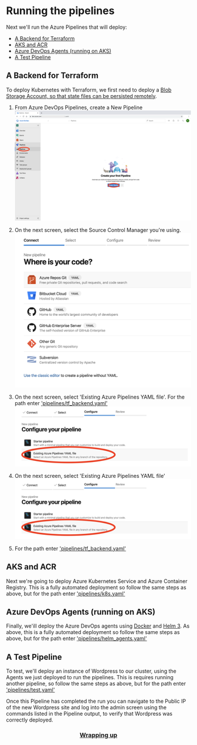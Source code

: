 # Running the pipelines

Next we'll run the Azure Pipelines that will deploy:
<!-- TOC depthfrom:2 depthto:2 -->

- [A Backend for Terraform](#a-backend-for-terraform)
- [AKS and ACR](#aks-and-acr)
- [Azure DevOps Agents (running on AKS)](#azure-devops-agents-running-on-aks)
- [A Test Pipeline](#a-test-pipeline)

<!-- /TOC -->

## A Backend for Terraform

To deploy Kubernetes with Terraform, we first need to deploy a [Blob Storage Account, so that state files can be persisted remotely](https://docs.microsoft.com/en-us/azure/terraform/terraform-backend).

1. From Azure DevOps Pipelines, create a New Pipeline
![alt text](./img/PIPELINE_1.png "New Pipeline Wizard")

2. On the next screen, select the Source Control Manager you're using.
![alt text](./img/PIPELINE_2.png "Where is your code?")

3. On the next screen, select 'Existing Azure Pipelines YAML file'. For the path enter ['pipelines/tf_backend.yaml'](pipelines/tf_backend.yaml)
![alt text](./img/PIPELINE_3.png "Existing Azure Pipelines YAML file")

4. On the next screen, select 'Existing Azure Pipelines YAML file'
![alt text](./img/PIPELINE_3.png "Existing Azure Pipelines YAML file")

5. For the path enter ['pipelines/tf_backend.yaml'](../pipelines/tf_backend.yaml)

## AKS and ACR

Next we're going to deploy Azure Kubernetes Service and Azure Container Registry. This is a fully automated deployment so follow the same steps as above, but for the path enter ['pipelines/k8s.yaml'](../pipelines/k8s.yaml)

## Azure DevOps Agents (running on AKS)

Finally, we'ill deploy the Azure DevOps agents using [Docker](https://www.docker.com/) and [Helm 3](https://helm.sh/blog/helm-3-released/). As above, this is a fully automated deployment so follow the same steps as above, but for the path enter ['pipelines/helm_agents.yaml'](../pipelines/helm_agents.yaml)

## A Test Pipeline

To test, we'll deploy an instance of Wordpress to our cluster, using the Agents we just deployed to run the pipelines. This is requires running another pipeline, so follow the same steps as above, but for the path enter ['pipelines/test.yaml'](../pipelines/test.yaml)

Once this Pipeline has completed the run you can navigate to the Public IP of the new Wordpress site and log into the admin screen using the commands listed in the Pipeline output, to verify that Wordpress was correctly deployed.

### **<div align="center">[Wrapping up](./03_summary.md)</div>**